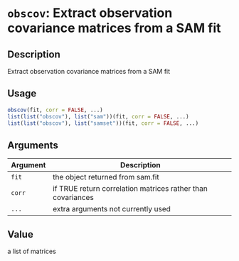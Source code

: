 # `obscov`: Extract observation covariance matrices from a SAM fit

## Description


 Extract observation covariance matrices from a SAM fit


## Usage

```r
obscov(fit, corr = FALSE, ...)
list(list("obscov"), list("sam"))(fit, corr = FALSE, ...)
list(list("obscov"), list("samset"))(fit, corr = FALSE, ...)
```


## Arguments

Argument      |Description
------------- |----------------
```fit```     |     the object returned from sam.fit
```corr```     |     if TRUE return correlation matrices rather than covariances
```...```     |     extra arguments not currently used

## Value


 a list of matrices


